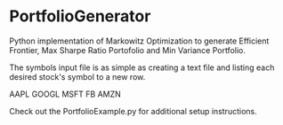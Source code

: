 # PortfolioGenerator
Python implementation of Markowitz Optimization to generate Efficient Frontier, Max Sharpe Ratio Portofolio and Min Variance Portfolio.

The symbols input file is as simple as creating a text file and listing each desired stock's symbol to a new row.

AAPL
GOOGL
MSFT
FB
AMZN

Check out the PortfolioExample.py for additional setup instructions.
